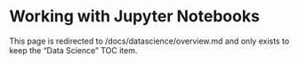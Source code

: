 Working with Jupyter Notebooks
==============================

This page is redirected to /docs/datascience/overview.md and only exists to keep the “Data Science” TOC item.
